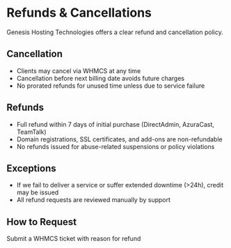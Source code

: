 # Refunds & Cancellations

Genesis Hosting Technologies offers a clear refund and cancellation policy.

## Cancellation

- Clients may cancel via WHMCS at any time
- Cancellation before next billing date avoids future charges
- No prorated refunds for unused time unless due to service failure

## Refunds

- Full refund within 7 days of initial purchase (DirectAdmin, AzuraCast, TeamTalk)
- Domain registrations, SSL certificates, and add-ons are non-refundable
- No refunds issued for abuse-related suspensions or policy violations

## Exceptions

- If we fail to deliver a service or suffer extended downtime (>24h), credit may be issued
- All refund requests are reviewed manually by support

## How to Request

Submit a WHMCS ticket with reason for refund
